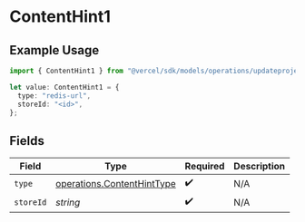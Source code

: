 # ContentHint1

## Example Usage

```typescript
import { ContentHint1 } from "@vercel/sdk/models/operations/updateprojectdatacache.js";

let value: ContentHint1 = {
  type: "redis-url",
  storeId: "<id>",
};
```

## Fields

| Field                                                                    | Type                                                                     | Required                                                                 | Description                                                              |
| ------------------------------------------------------------------------ | ------------------------------------------------------------------------ | ------------------------------------------------------------------------ | ------------------------------------------------------------------------ |
| `type`                                                                   | [operations.ContentHintType](../../models/operations/contenthinttype.md) | :heavy_check_mark:                                                       | N/A                                                                      |
| `storeId`                                                                | *string*                                                                 | :heavy_check_mark:                                                       | N/A                                                                      |